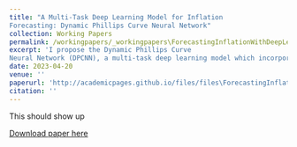 ```yaml
---
title: "A Multi-Task Deep Learning Model for Inflation
Forecasting: Dynamic Phillips Curve Neural Network"
collection: Working Papers
permalink: /workingpapers/_workingpapers\ForecastingInflationWithDeepLearning.md
excerpt: 'I propose the Dynamic Phillips Curve
Neural Network (DPCNN), a multi-task deep learning model which incorporates longterm business cycle dynamics using long short-term memory (LSTM) layers.'
date: 2023-04-20
venue: ''
paperurl: 'http://academicpages.github.io/files/files\ForecastingInflationWithDeepLearning.pdf'
citation: ''
---
```

This should show up

[Download paper here](http://rproner1.github.io/files/ForecastingInflationWithDeepLearning.pdf)

<!-- Recommended citation: Proner, R. (2023). "A Multi-Task Deep Learning Model for Inflation
Forecasting: Dynamic Phillips Curve Neural Network." <i>Journal 1</i>. 1(3). -->
